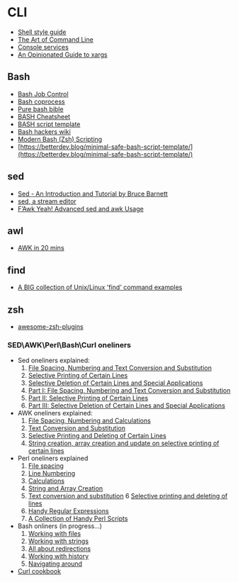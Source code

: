 # CLI

- [Shell style guide](https://google.github.io/styleguide/shellguide.html)
- [The Art of Command Line](https://github.com/jlevy/the-art-of-command-line)
- [Console services](https://github.com/chubin/awesome-console-services)
- [An Opinionated Guide to xargs](https://www.oilshell.org/blog/2021/08/xargs.html)

## Bash

- [Bash Job Control](https://copyconstruct.medium.com/bash-job-control-4a36da3e4aa7)
- [Bash coprocess](https://copyconstruct.medium.com/bash-coprocess-2092a93ad912)
- [Pure bash bible](https://github.com/dylanaraps/pure-bash-bible)
- [BASH Cheatsheet](https://devhints.io/bash)
- [BASH script template](https://medium.com/better-programming/my-minimal-safe-bash-script-template-300759114040)
- [Bash hackers wiki](https://wiki.bash-hackers.org/start)
- [Modern Bash (Zsh) Scripting](https://www.mulle-kybernetik.com/modern-bash-scripting/)
- [https://betterdev.blog/minimal-safe-bash-script-template/](https://betterdev.blog/minimal-safe-bash-script-template/)

## sed

- [Sed - An Introduction and Tutorial by Bruce Barnett](https://www.grymoire.com/Unix/sed.html)
- [sed, a stream editor](https://www.gnu.org/software/sed/manual/sed.html)
- [F’Awk Yeah! Advanced sed and awk Usage](https://posts.specterops.io/fawk-yeah-advanced-sed-and-awk-usage-parsing-for-pentesters-3-e5727e11a8ad)

## awl

- [AWK in 20 mins](https://ferd.ca/awk-in-20-minutes.html)

## find

- [A BIG collection of Unix/Linux 'find' command examples](https://alvinalexander.com/unix/edu/examples/find.shtml)

## zsh

- [awesome-zsh-plugins](https://github.com/unixorn/awesome-zsh-plugins)

### SED\AWK\Perl\Bash\Curl oneliners

- Sed oneliners explained:
  1. [File Spacing, Numbering and Text Conversion and Substitution](https://catonmat.net/sed-one-liners-explained-part-one)
  2. [Selective Printing of Certain Lines](https://catonmat.net/sed-one-liners-explained-part-two)
  3. [Selective Deletion of Certain Lines and Special Applications](https://catonmat.net/sed-one-liners-explained-part-three)
  4. [Part I: File Spacing, Numbering and Text Conversion and Substitution](https://catonmat.net/sed-one-liners-explained-part-one)
  5. [Part II: Selective Printing of Certain Lines](https://catonmat.net/sed-one-liners-explained-part-two)
  6. [Part III: Selective Deletion of Certain Lines and Special Applications](https://catonmat.net/sed-one-liners-explained-part-three)
- AWK oneliners explained:
  1. [File Spacing, Numbering and Calculations](https://catonmat.net/awk-one-liners-explained-part-one)
  2. [Text Conversion and Substitution](https://catonmat.net/awk-one-liners-explained-part-two)
  3. [Selective Printing and Deleting of Certain Lines](https://catonmat.net/awk-one-liners-explained-part-three)
  4. [String creation, array creation and update on selective printing of certain lines](https://catonmat.net/update-on-famous-awk-one-liners-explained)
- Perl oneliners explained
  1. [File spacing](https://catonmat.net/perl-one-liners-explained-part-one)
  2. [Line Numbering](https://catonmat.net/perl-one-liners-explained-part-two)
  3. [Calculations](https://catonmat.net/perl-one-liners-explained-part-three)
  4. [String and Array Creation](https://catonmat.net/perl-one-liners-explained-part-four)
  5. [Text conversion and substitution](https://catonmat.net/perl-one-liners-explained-part-five)
     6 [Selective printing and deleting of lines](https://catonmat.net/perl-one-liners-explained-part-six)
  6. [Handy Regular Expressions](https://catonmat.net/perl-one-liners-explained-part-seven)
  7. [A Collection of Handy Perl Scripts](https://catonmat.net/announcing-perl1line-txt)
- Bash onliners (in progress...)
  1. [Working with files](https://catonmat.net/bash-one-liners-explained-part-one)
  2. [Working with strings](https://catonmat.net/bash-one-liners-explained-part-two)
  3. [All about redirections](https://catonmat.net/bash-one-liners-explained-part-three)
  4. [Working with history](https://catonmat.net/bash-one-liners-explained-part-four)
  5. [Navigating around](https://catonmat.net/bash-one-liners-explained-part-five)
- [Curl cookbook](https://catonmat.net/cookbooks/curl)
